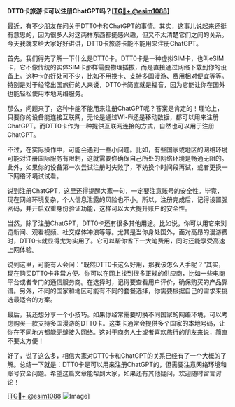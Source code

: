 **DTT0卡旅游卡可以注册ChatGPT吗？[[TG💪+ @esim1088](https://t.me/s/esim1088)]**

最近，有不少朋友在问关于DTT0卡和ChatGPT的事情。其实，这事儿说起来还挺有意思的，因为很多人对这两样东西都挺感兴趣，但又不太清楚它们之间的关系。今天我就来给大家好好讲讲，DTT0卡旅游卡能不能用来注册ChatGPT。

首先，我们得先了解一下什么是DTT0卡。DTT0卡是一种虚拟SIM卡，也叫eSIM卡，它不像传统的实体SIM卡那样需要物理插拔，而是直接通过网络下载到你的设备上。这种卡的好处可不少，比如不用换卡、支持多国漫游、费用相对便宜等等。特别是对于经常出国旅行的人来说，DTT0卡简直就是福音，因为它能让你在国外也能轻松使用本地网络服务。

那么，问题来了，这种卡能不能用来注册ChatGPT呢？答案是肯定的！理论上，只要你的设备能连接互联网，无论是通过Wi-Fi还是移动数据，都可以用来注册ChatGPT。而DTT0卡作为一种提供互联网连接的方式，自然也可以用于注册ChatGPT。

不过，在实际操作中，可能会遇到一些小问题。比如，有些国家或地区的网络环境可能对注册国际服务有限制，这就需要你确保自己所处的网络环境是畅通无阻的。此外，如果你的设备第一次尝试注册时失败了，不妨换个时间段再试，或者更换一下网络环境试试看。

说到注册ChatGPT，这里还得提醒大家一句，一定要注意账号的安全性。毕竟，现在网络环境复杂，个人信息泄露的风险也不小。所以，注册完成后，记得设置强密码，并开启双重身份验证功能，这样可以大大提升账户的安全性。

当然，除了注册ChatGPT，DTT0卡还有很多其他用途。比如说，你可以用它来浏览新闻、观看视频、社交媒体冲浪等等。尤其是当你身处国外，面对高昂的漫游费时，DTT0卡就显得尤为实用了。它可以帮你省下一大笔费用，同时还能享受高速上网体验。

说到这里，可能有人会问：“既然DTT0卡这么好用，那我该怎么入手呢？”其实，现在购买DTT0卡非常方便。你可以在网上找到很多正规的供应商，比如一些电商平台或者专门的通信服务商。在选择时，记得要查看用户评价，确保购买的产品靠谱。另外，不同的国家和地区可能有不同的套餐选择，你需要根据自己的需求来挑选最适合的方案。

最后，我还想分享一个小技巧。如果你经常需要切换不同国家的网络环境，可以考虑购买一款支持多国漫游的DTT0卡。这类卡通常会提供多个国家的本地号码，让你在不同地方都能无缝接入网络。这对于商务人士或者喜欢旅行的朋友来说，简直不要太方便！

好了，说了这么多，相信大家对DTT0卡和ChatGPT的关系已经有了一个大概的了解。总结一下就是：DTT0卡是可以用来注册ChatGPT的，但需要注意网络环境和账号安全问题。希望这篇文章能帮到大家，如果还有其他疑问，欢迎随时留言讨论！

[[TG💪+ @esim1088](https://t.me/s/esim1088) ![Image](https://i.postimg.cc/4NQfJmqS/Snipaste-2025-05-13-00-14-12.png)]